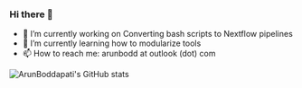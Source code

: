 ### Hi there 👋

- 🔭 I’m currently working on Converting bash scripts to Nextflow pipelines
- 🌱 I’m currently learning how to modularize tools
- 📫 How to reach me: arunbodd at outlook (dot) com

![ArunBoddapati's GitHub stats](https://github-readme-stats.vercel.app/api?username=arunbodd&show_icons=true)
